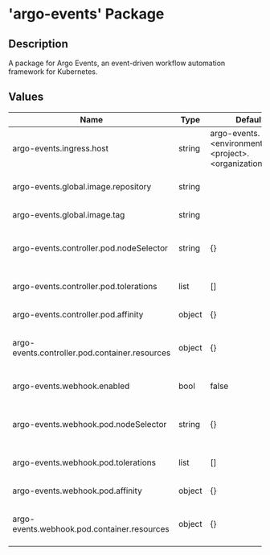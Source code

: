 # 'argo-events' Package

## Description

A package for Argo Events, an event-driven workflow automation framework for Kubernetes.

## Values

| Name                                           | Type   | Default                                                                           | Description                             |
|------------------------------------------------|--------|-----------------------------------------------------------------------------------|-----------------------------------------|
| argo-events.ingress.host                       | string | argo-events.\<environment\>.\<project\>.\<organization\>.local:<ingressHttpsPort> | Ingress host                            |
| argo-events.global.image.repository            | string |                                                                                   | Global image repository                 |
| argo-events.global.image.tag                   | string |                                                                                   | Global image tag                        |
| argo-events.controller.pod.nodeSelector        | string | {}                                                                                | Controller node selection constraint    |
| argo-events.controller.pod.tolerations         | list   | []                                                                                | Controller pod tolerations              |
| argo-events.controller.pod.affinity            | object | {}                                                                                | Controller pod affinity                 |
| argo-events.controller.pod.container.resources | object | {}                                                                                | Controller resource requests and limits |
| argo-events.webhook.enabled                    | bool   | false                                                                             | Webhook enabled flag                    |
| argo-events.webhook.pod.nodeSelector           | string | {}                                                                                | Webhook node selection constraint       |
| argo-events.webhook.pod.tolerations            | list   | []                                                                                | Webhook pod tolerations                 |
| argo-events.webhook.pod.affinity               | object | {}                                                                                | Webhook pod affinity                    |
| argo-events.webhook.pod.container.resources    | object | {}                                                                                | Webhook resource requests and limits    |
